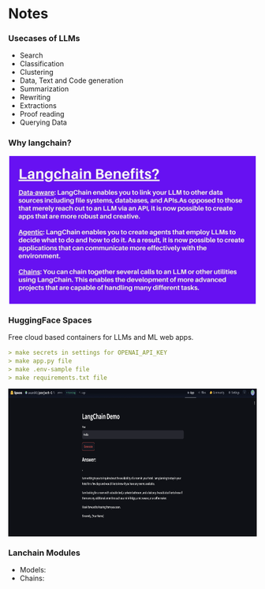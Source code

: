 # Notes


### Usecases of LLMs

- Search
- Classification
- Clustering
- Data, Text and Code generation
- Summarization
- Rewriting
- Extractions
- Proof reading
- Querying Data


### Why langchain?

<center>
<img src="../resources/img/whylangchain.png" style="height:300px; display: block; margin-right: auto; margin-left: auto;">
</center>


### HuggingFace Spaces

Free cloud based containers for LLMs and ML web apps.


```md
> make secrets in settings for OPENAI_API_KEY
> make app.py file 
> make .env-sample file
> make requirements.txt file
```

<center>
<img src="../resources/img/huggingfacespace1.png" style="height:300px; display: block; margin-right: auto; margin-left: auto;">
</center>



### Lanchain Modules

- Models: 
- Chains:
